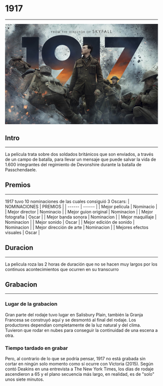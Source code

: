 # 1917
***
![1917](img/1917.jpg)
## Intro
***
La película trata sobre dos soldados británicos que son enviados, a través de un campo de batalla, para llevar un mensaje que puede salvar la vida de 1.600 integrantes del regimiento de Devonshire durante la batalla de Passchendaele.
## Premios
***
1917 tuvo 10 nominaciones de las cuales consiguió 3 Oscars:
| NOMINACIONES | PREMIOS |
| ------ | ------ |
| Mejor película | Nominacio |
| Mejor director | Nominacio |
| Mejor guion original | Nominacion |
| Mejor fotografia | Oscar |
| Mejor banda sonora | Nominacion |
| Mejor maquillaje | Nominacion |
| Mejor sonido | Oscar |
| Mejor edición de sonido | Nominacion |
| Mejor dirección de arte | Nominacion |
| Mejores efectos visuales | Oscar | 
## Duracion
***
La pelicula roza las 2 horas de duración que no se hacen muy largos por los continuos acontecimientos que ocurren en su transcurro
## Grabacion
***
### Lugar de la grabacion
Gran parte del rodaje tuvo lugar en Salisbury Plain, también la Granja Francesa se construyó aquí y se desmontó al final del rodaje. Los productores dependían completamente de la luz natural y del clima. Tuvieron que rodar en nubes para conseguir la continuidad de una escena a otra.
### Tiempo tardado en grabar
Pero, al contrario de lo que se podría pensar, 1917 no está grabada sin cortar en ningún solo momento como sí ocurre con Victoria (2015). Según contó Deakins en una entrevista a The New York Times, los días de rodaje ascendieron a 65 y el plano secuencia más largo, en realidad, es de "solo" unos siete minutos.

